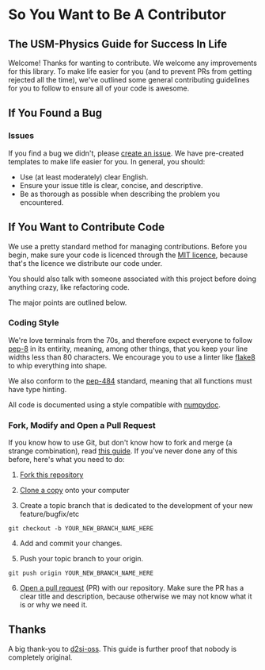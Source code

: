 # So You Want to Be A Contributor

## The USM-Physics Guide for Success In Life

Welcome! Thanks for wanting to contribute. We welcome any improvements for this library.
To make life easier for you (and to prevent PRs from getting rejected all the time),
we've outlined some general contributing guidelines for you to follow to ensure all of
your code is awesome.

## If You Found a Bug

### Issues

If you find a bug we didn't, please [create an issue][2]. We have pre-created templates to
make life easier for you. In general, you should:

* Use (at least moderately) clear English.
* Ensure your issue title is clear, concise, and descriptive.
* Be as thorough as possible when describing the problem you encountered.

## If You Want to Contribute Code

We use a pretty standard method for managing contributions. Before you begin, make sure your
code is licenced through the [MIT licence][10], because that's the licence we distribute our code under.

You should also talk with someone associated with this project before doing anything crazy,
like refactoring code.


The major points are outlined below.

### Coding Style

We're love terminals from the 70s, and therefore expect everyone to follow [pep-8][0] in its entirity,
meaning, among other things, that you keep your line widths less than 80 characters.
We encourage you to use a linter like [flake8][1] to whip everything into shape.

We also conform to the [pep-484][4] standard, meaning that all functions must have type hinting.

All code is documented using a style compatible with [numpydoc][5].

### Fork, Modify and Open a Pull Request

If you know how to use Git, but don't know how to fork and merge (a strange combination), read [this guide][3].
If you've never done any of this before, here's what you need to do:

1. [Fork this repository][6]

2. [Clone a copy][7] onto your computer

3. Create a topic branch that is dedicated to the development of your new feature/bugfix/etc
  ```
  git checkout -b YOUR_NEW_BRANCH_NAME_HERE
  ```
4. Add and commit your changes.

5. Push your topic branch to your origin.
  ```
  git push origin YOUR_NEW_BRANCH_NAME_HERE
  ```
 
6. [Open a pull request][8] (PR) with our repository.
Make sure the PR has a clear title and description, because otherwise we may not know what it is or why we need it.

## Thanks

A big thank-you to [d2si-oss][9]. This guide is further proof that nobody is completely original.

[0]: https://www.python.org/dev/peps/pep-0008/
[1]: http://flake8.pycqa.org/en/latest/
[2]: https://guides.github.com/features/issues/
[3]: https://www.atlassian.com/git/tutorials/comparing-workflows#forking-workflow
[4]: https://www.python.org/dev/peps/pep-0484/
[5]: https://numpydoc.readthedocs.io/en/latest/format.html
[6]: https://help.github.com/en/articles/fork-a-repo
[7]: https://help.github.com/en/articles/cloning-a-repository
[8]: https://help.github.com/articles/about-pull-requests
[9]: https://github.com/d2si-oss/contributing-guidelines/blob/master/README.md
[10]: https://github.com/university-of-southern-maine-physics/labjack-controller/blob/master/LICENSE
